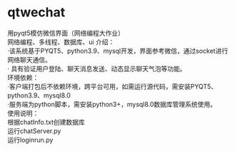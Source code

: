 # qtwechat
用pyqt5模仿微信界面（网络编程大作业）  
网络编程、多线程、数据库、ui
介绍：  
·该系统基于PYQT5、python3.9、mysql开发，界面参考微信，通过socket进行网络聊天通信。  
·	具有验证用户登陆、聊天消息发送、动态显示聊天气泡等功能。  
环境依赖：  
·客户端打包后不依赖环境，跨平台可用，如需运行源代码，需安装PYQT5、python3.9、mysql8.0  
·服务端为python脚本，需安装python3+，mysql8.0数据库管理系统使用。    
使用说明：  
根据chatInfo.txt创建数据库  
运行chatServer.py  
运行loginrun.py  

